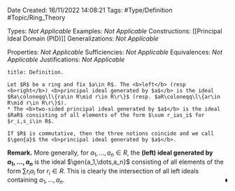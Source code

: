 <div class="topSpace"></div>

Date Created: 16/11/2022 14:08:21
Tags: #Type/Definition #Topic/Ring_Theory

Types: <i>Not Applicable</i>
Examples: <i>Not Applicable</i>
Constructions: [[Principal Ideal Domain (PID)]]
Generalizations: <i>Not Applicable</i>

Properties: <i>Not Applicable</i>
Sufficiencies: <i>Not Applicable</i>
Equivalences: <i>Not Applicable</i>
Justifications: <i>Not Applicable</i>

``` ad-Definition
title: Definition.

Let $R$ be a ring and fix $a\in R$. The <b>left</b> (resp <b>right</b>) <b>principal ideal generated by $a$</b> is the ideal $Ra\coloneqq\l\{ra\in R\mid r\in R\r\}$ (resp. $aR\coloneqq\l\{ar\in R\mid r\in R\r\}$).
* The <b>two-sided principal ideal generated by $a$</b> is the ideal $RaR$ consisting of all elements of the form $\sum r_ias_i$ for $r_i,s_i\in R$.

If $R$ is commutative, then the three notions coincide and we call $\gen{a}$ the <b>principal ideal generated by $a$</b>.

```

<b>Remark.</b> More generally, for $a_1,\dots,a_n\in R$, the <b>(left) ideal generated by $a_1,\dots,a_n$</b> is the ideal $\gen{a_1,\dots,a_n}$ consisting of all elements of the form $\sum r_ia_i$ for $r_i\in R$. This is clearly the intersection of all left ideals containing $a_1,\dots,a_n$.<span style="float:right;">$\blacklozenge$</span>
